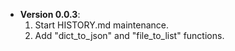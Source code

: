 + **Version 0.0.3**:
  1. Start HISTORY.md maintenance.
  2. Add "dict_to_json" and "file_to_list" functions.
